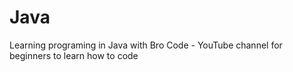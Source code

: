 # Java
Learning programing in Java with Bro Code - YouTube channel for beginners to learn how to code

